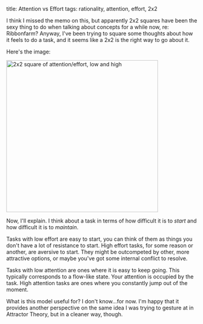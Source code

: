 title: Attention vs Effort
tags: rationality, attention, effort, 2x2

I think I missed the memo on this, but apparently 2x2 squares have been the sexy thing to do when talking about concepts for a while now, re: Ribbonfarm? Anyway, I've been trying to square some thoughts about how it feels to do a task, and it seems like a 2x2 is the right way to go about it.

Here's the image:

<img src="https://i.imgur.com/5Si2erk.png" alt="2x2 square of attention/effort, low and high" width="400">

Now, I'll explain. I think about a task in terms of how difficult it is to *start* and how difficult it is to *maintain*. 

Tasks with low effort are easy to start, you can think of them as things you don't have a lot of resistance to start. High effort tasks, for some reason or another, are aversive to start. They might be outcompeted by other, more attractive options, or maybe you've got some internal conflict to resolve.

Tasks with low attention are ones where it is easy to keep going. This typically corresponds to a flow-like state. Your attention is occupied by the task. High attention tasks are ones where you constantly jump out of the moment.

What is this model useful for? I don't know...for now. I'm happy that it provides another perspective on the same idea I was trying to gesture at in Attractor Theory, but in a cleaner way, though. 
